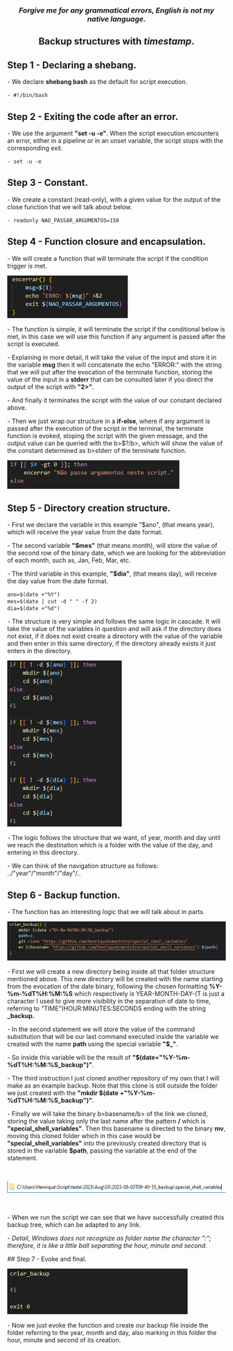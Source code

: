 <h3 p align="center" > <i>Forgive me for any grammatical errors, English is not my native language. </i> </h3></p>

<h2 p align="center" > Backup structures with <b><i>timestamp</i></b>. </h2></p>

## Step 1 - Declaring a shebang.

<p> - We declare <b>shebang bash</b> as the default for script execution.</p>

    - #!/bin/bash

## Step 2 - Exiting the code after an error.

<p> - We use the argument <b>"set -u -e"</b>. When the script execution encounters an error, either in a pipeline or in an unset variable, the script stops with the corresponding exit.</p>

    - set -u -e

## Step 3 - Constant.

<p> - We create a constant (read-only), with a given value for the output of the close function that we will talk about below. </p>

    - readonly NAO_PASSAR_ARGUMENTOS=150

## Step 4 - Function closure and encapsulation.

<p> - We will create a function that will terminate the script if the condition trigger is met. </p>

![Passo 1](imgs/Imagem_1.png)

<p> - The function is simple, it will terminate the script if the conditional below is met, in this case we will use this function if any argument is passed after the script is executed. </p>

<p> - Explaining in more detail, it will take the value of the input and store it in the variable <b>msg</b> then it will concatenate the echo "ERROR:" with the string that we will put after the evocation of the terminate function, storing the value of the input in a <b>stderr</b> that can be consulted later if you direct the output of the script with <b>"2>"</b>. </p>

<p> - And finally it terminates the script with the value of our constant declared above. </p>

<p> - Then we just wrap our structure in a <b>if-else</b>, where if any argument is passed after the execution of the script in the terminal, the terminate function is evoked, stoping the script with the given message, and the output value can be queried with the b>$?/b>, which will show the value of the constant determined as b>stderr</b> of the terminate function. </p>

![Passo 2](imgs/Imagem_2.png)

## Step 5 - Directory creation structure.

<p> - First we declare the variable in this example "$ano", (that means year), which will receive the year value from the date format. </p>

<p> - The second variable <b>"$mes"</b> (that means month), will store the value of the second row of the binary date, which we are looking for the abbreviation of each month, such as, Jan, Feb, Mar, etc. </p>

<p> - The third variable in this example, <b>"$dia"</b>, (that means day), will receive the day value from the date format. </p>

    ano=$(date +"%Y")
    mes=$(date | cut -d " " -f 2)
    dia=$(date +"%d")

<p> - The structure is very simple and follows the same logic in cascade. It will take the value of the variables in question and will ask if the directory does not exist, if it does not exist create a directory with the value of the variable and then enter in this same directory, if the directory already exists it just enters in the directory. </p>

![Passo 3](imgs/Imagem_3.png)

<p> - The logic follows the structure that we want, of year, month and day until we reach the destination which is a folder with the value of the day, and entering in this directory. </p>

<p> - We can think of the navigation structure as follows: ../"year"/"month"/"day"/.. </p>

## Step 6 - Backup function.

<p> - The function has an interesting logic that we will talk about in parts. </p>

![Passo 4](imgs/Imagem_4.png)

<p> - First we will create a new directory being inside all that folder structure mentioned above. This new directory will be created with the name starting from the evocation of the date binary, following the chosen formatting <b>%Y-%m-%dT%H:%M:%S</b> which respectively is YEAR-MONTH-DAY-(T is just a character I used to give more visibility in the separation of date to time, referring to "TIME")HOUR:MINUTES:SECONDS ending with the string <b>_backup.</b> </p>

<p> - In the second statement we will store the value of the command substitution that will be our last command executed inside the variable we created with the name <b>path</b> using the special variable <b>"$_"</b>.</p>

<p> - So inside this variable will be the result of <b>"$(date+"%Y-%m-%dT%H:%M:%S_backup")"</b>. </p>

<p> - The third instruction I just cloned another repository of my own that I will make as an example backup. Note that this clone is still outside the folder we just created with the <b>"mkdir $(date +"%Y-%m-%dT%H:%M:%S_backup")"</b>. </p>

<p> - Finally we will take the binary b>basename/b> of the link we cloned, storing the value taking only the last name after the pattern <b>/</b> which is <b>"special_shell_variables"</b>. Then this basename is directed to the binary <b>mv</b>, moving this cloned folder which in this case would be <b>"special_shell_variables"</b> into the previously created directory that is stored in the variable <b>$path</b>, passing the variable at the end of the statement. </p><br>

![Passo 5](imgs/Imagem_5.png)

<br><p> - When we run the script we can see that we have successfully created this backup tree, which can be adapted to any link. </p>

<p><i> - Detail, <i>Windows</i> does not recognize as folder name the character ":"; therefore, it is like a little ball separating the hour, minute and second.</i></p>

<p> ## Step 7 - Evoke and final.

![Passo 6](imgs/Imagem_6.png)

<p> - Now we just evoke the function and create our backup file inside the folder referring to the year, month and day, also marking in this folder the hour, minute and second of its creation. </p>
